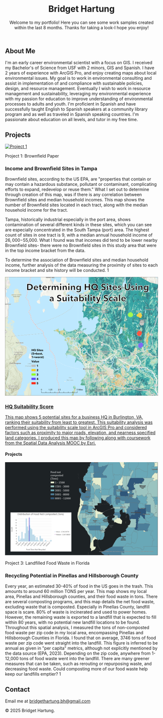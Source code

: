 
<head>
    <meta charset="UTF-8">
    <meta name="viewport" content="width=device-width, initial-scale=1.0">
    <title>My Portfolio</title>
     <link rel="stylesheet" href="styles.css">  <!-- Link to your CSS -->
            <header>
            <h1>Bridget Hartung</h1>
            <p>Welcome to my portfolio! Here you can see some work samples created within the last 8 months. Thanks for taking a look-I hope you enjoy! </p>
    </header>
    <section id="about">
        <h2>About Me</h2>
        <p>I'm an early career environmental scientist with a focus on GIS. I received my Bachelor's of Science from USF with 2 minors, GIS and Spanish. I have 2 years of experience with ArcGIS Pro, and enjoy creating maps about local environmental issues. My goal is to work in environmental consulting and assist in implementation of and compliance with sustainable policies, design, and resource management. Eventually I wish to work in resource management and sustainability, leveraging my environmental experience with my passion for education to improve understanding of environmental processes to adults and youth. I'm proficient in Spanish and have successfully taught English to Spanish speakers at a community library program and as well as traveled in Spanish speaking countries. I'm passionate about education on all levels, and tutor in my free time.</p>
    </section>
  <section id="projects">
      <!-- Projects Section -->
    <section id="projects">
        <h2>Projects</h2>
        <!-- Individual Project -->
        <div class="project">
            <a href="https://github.com/bhartungx/Portfolio/blob/main/brownfield_paper.jpg" target="https://github.com/bhartungx/Portfolio/blob/main/brownfield_paper.jpg">
                <img src="https://github.com/bhartungx/Portfolio/blob/main/brownfield_paper.jpg" alt="Project 1">
            </a>
            <div class="caption">
                <p>Project 1: Brownfield Paper</p>
            </div>
        </div>
    </section>

</body>
</html>
                 <h3>Income and Brownfield Sites in Tampa</h3>
                <p>Brownfield sites, according to the US EPA, are "properties that contain or may contain a hazardous substance, pollutant or contaminant, complicating efforts to expand, redevelop or reuse them." What I set out to determine through creation of this map, was if there is any correlation between Brownfield sites and median household incomes. This map shows the number of Brownfield sites located in each tract, along with the median household income for the tract.

Tampa, historically industrial especially in the port area, shows contamination of several different kinds in these sites, which you can see are especially concentrated in the South Tampa (port) area. The highest count of sites in one tract is 9, with a median annual household income of $26,000-$55,000. What I found was that incomes did tend to be lower nearby Brownfield sites- there were no Brownfield sites in this study area that were in the top income bracket from the data.

To determine the association of Brownfield sites and median household income, further analysis of the data measuring the proximity of sites to each income bracket and site history will be conducted. 1</p>
            </div>
        </a>
    </div>
    <div class="project">
        <a href="https://github.com/bhartungx/Portfolio/blob/main/suitabilityScale_HQ.png" target="https://github.com/bhartungx/Portfolio/blob/main/suitabilityScale_HQ.png">
            <img src="https://github.com/bhartungx/Portfolio/blob/main/suitabilityScale_HQ.png" alt="Project 2">
            <div class="caption">
                <h3>HQ Suitability Score</h3>
                <p>This map shows 5 potential sites for a business HQ in Burlington, VA, ranking their suitability from least to greatest. This suitability analysis was performed using the suitability scale tool in ArcGIS Pro and considered factors such as proximity to major roads, elevation, and nearness specified land categories.
I produced this map by following along with coursework from the Spatial Data Analysis MOOC by Esri.</p>
            </div>
        </a>
    </div>
    <h4>Projects</h4>
        <!-- Individual Project -->
        <div class="project">
            <a href="https://github.com/bhartungx/Portfolio/blob/main/recycle_potential_hillsborough_pinellas.jpg" target="https://github.com/bhartungx/Portfolio/blob/main/recycle_potential_hillsborough_pinellas.jpg">
                <img src="https://github.com/bhartungx/Portfolio/blob/main/recycle_potential_hillsborough_pinellas.jpg" alt="Project 3">
            </a>
            <div class="caption">
                <p>Project 3: Landfilled Food Waste in Florida </p>
            </div>
        </div>
    </section>

</body>
</html>
                 <h3>Recycling Potential in Pinellas and Hillsborough County</h3>
                <p>Every year, an estimated 30-40% of food in the US goes in the trash. This amounts to around 60 million TONS per year. This map shows my local area, Pinellas and Hillsborough counties, and their food waste in tons. There are several composting programs, and this map details the net food waste, excluding waste that is composted.
Especially in Pinellas County, landfill space is scare. 80% of waste is incinerated and used to power homes. However, the remaining waste is exported to a landfill that is expected to fill within 80 years, with no potential new landfill locations to be found.
Throughout this spatial analysis, I measured the tons of non-composted food waste per zip code in my local area, encompassing Pinellas and Hillsborough Counties in Florida. I found that on average, 3746 tons of food waste per zip code went straight into the landfill. This figure is inferred to be annual as given in "per capita" metrics, although not explicitly mentioned by the data source (EPA, 2023). Depending on the zip code, anywhere from 1-12,000 tons of food waste went into the landfill.
There are many greener measures that can be taken, such as rerouting or repurposing waste, and decreasing food waste. Could composting more of our food waste help keep our landfills emptier? 1</p>
            </div>
        </a>
    </div>
</section>
        </ul>
    </section>
    <section id="contact">
        <h2>Contact</h2>
        <p>Email me at <a href="mailto:bridgethartung.bh@gmail.com">bridgethartung.bh@gmail.com</a></p>
    </section>
    <footer>
        <p>© 2025 Bridget Hartung.</p>
    </footer>
</body>
</html>
